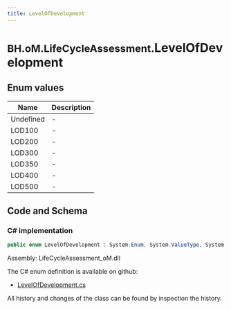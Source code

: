 ```yaml
---
title: LevelOfDevelopment
---
```


# <small>BH.oM.LifeCycleAssessment.</small>**LevelOfDevelopment**



## Enum values

| Name            | Description                                                    |
|-----------------|----------------------------------------------------------------|
| Undefined |  -  |
| LOD100 |  -  |
| LOD200 |  -  |
| LOD300 |  -  |
| LOD350 |  -  |
| LOD400 |  -  |
| LOD500 |  -  |


## Code and Schema

### C# implementation

``` C# title="C#"
public enum LevelOfDevelopment : System.Enum, System.ValueType, System.IComparable, System.ISpanFormattable, System.IFormattable, System.IConvertible
```

Assembly: LifeCycleAssessment_oM.dll

The C# enum definition is available on github:

- [LevelOfDevelopment.cs](https://github.com/BHoM/BHoM/blob/develop/LifeCycleAssessment_oM/Enums\LevelOfDevelopment.cs)

All history and changes of the class can be found by inspection the history.
